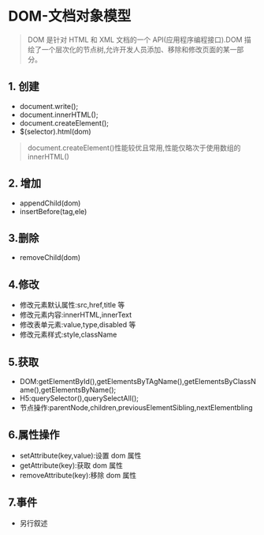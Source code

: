 # DOM-文档对象模型

> DOM 是针对 HTML 和 XML 文档的一个 API(应用程序编程接口).DOM 描绘了一个层次化的节点树,允许开发人员添加、移除和修改页面的某一部分。

## 1. 创建

- document.write();
- document.innerHTML();
- document.createElement();
- \$(selector).html(dom)

> document.createElement()性能较优且常用,性能仅略次于使用数组的 innerHTML()

## 2. 增加

- appendChild(dom)
- insertBefore(tag,ele)

## 3.删除

- removeChild(dom)

## 4.修改

- 修改元素默认属性:src,href,title 等
- 修改元素内容:innerHTML,innerText
- 修改表单元素:value,type,disabled 等
- 修改元素样式:style,className

## 5.获取

- DOM:getElementById(),getElementsByTAgName(),getElementsByClassName(),getElementsByName();
- H5:querySelector(),querySelectAll();
- 节点操作:parentNode,children,previousElementSibling,nextElementbling

## 6.属性操作

- setAttribute(key,value):设置 dom 属性
- getAttribute(key):获取 dom 属性
- removeAttribute(key):移除 dom 属性

## 7.事件

- 另行叙述
